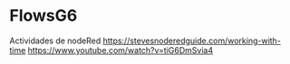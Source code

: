 # FlowsG6
Actividades de nodeRed
https://stevesnoderedguide.com/working-with-time
https://www.youtube.com/watch?v=tiG6DmSvia4

